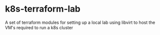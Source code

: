 # k8s-terraform-lab

A set of terraform modules for setting up a local lab using libvirt to host the VM's required to run a k8s cluster

